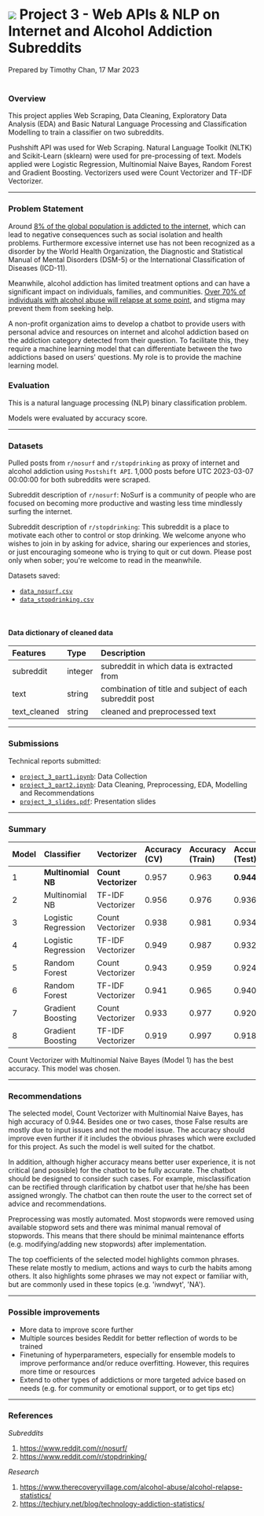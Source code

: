 # ![](https://ga-dash.s3.amazonaws.com/production/assets/logo-9f88ae6c9c3871690e33280fcf557f33.png) Project 3 - Web APIs & NLP on Internet and Alcohol Addiction Subreddits

Prepared by Timothy Chan, 17 Mar 2023
<br>
<br>
### Overview

This project applies Web Scraping, Data Cleaning, Exploratory Data Analysis (EDA) and Basic Natural Language Processing and Classification Modelling to train a classifier on two subreddits. 

Pushshift API was used for Web Scraping. Natural Language Toolkit (NLTK) and Scikit-Learn (sklearn) were used for pre-processing of text. Models applied were Logistic Regression, Multinomial Naive Bayes, Random Forest and Gradient Boosting. Vectorizers used were Count Vectorizer and TF-IDF Vectorizer.

---

### Problem Statement

Around [8% of the global population is addicted to the internet](https://techjury.net/blog/technology-addiction-statistics/), which can lead to negative consequences such as social isolation and health problems. Furthermore excessive internet use has not been recognized as a disorder by the World Health Organization, the Diagnostic and Statistical Manual of Mental Disorders (DSM-5) or the International Classification of Diseases (ICD-11).

Meanwhile, alcohol addiction has limited treatment options and can have a significant impact on individuals, families, and communities. [Over 70% of individuals with alcohol abuse will relapse at some point](https://www.therecoveryvillage.com/alcohol-abuse/alcohol-relapse-statistics/), and stigma may prevent them from seeking help.

A non-profit organization aims to develop a chatbot to provide users with personal advice and resources on internet and alcohol addiction based on the addiction category detected from their question. To facilitate this, they require a machine learning model that can differentiate between the two addictions based on users' questions. My role is to provide the machine learning model.

### Evaluation
This is a natural language processing (NLP) binary classification problem.

Models were evaluated by accuracy score.

---

### Datasets

Pulled posts from `r/nosurf` and `r/stopdrinking` as proxy of internet and alcohol addiction using `Postshift API`. 1,000 posts before UTC 2023-03-07 00:00:00 for both subreddits were scraped.

Subreddit description of `r/nosurf`:
NoSurf is a community of people who are focused on becoming more productive and wasting less time mindlessly surfing the internet.

Subreddit description of `r/stopdrinking`:
This subreddit is a place to motivate each other to control or stop drinking. We welcome anyone who wishes to join in by asking for advice, sharing our experiences and stories, or just encouraging someone who is trying to quit or cut down. Please post only when sober; you're welcome to read in the meanwhile.

Datasets saved: 
* [`data_nosurf.csv`](./datasets/data_nosurf.csv)
* [`data_stopdrinking.csv`](./dataset/data_stopdrinking.csv)

<br>

#### Data dictionary of cleaned data

|Features|Type|Description|
|:---|:---|:---|
|subreddit|integer|subreddit in which data is extracted from|
|text|string|combination of title and subject of each subreddit post|
|text_cleaned|string|cleaned and preprocessed text|
---

### Submissions

Technical reports submitted: 
* [`project_3_part1.ipynb`](./project_3_part1.ipynb): Data Collection
* [`project_3_part2.ipynb`](./project_3_part2.ipynb): Data Cleaning, Preprocessing, EDA, Modelling and Recommendations
* [`project_3_slides.pdf`](./project_3_slides.pdf): Presentation slides

---

### Summary

|Model|Classifier|Vectorizer|Accuracy (CV)|Accuracy (Train)|Accuracy (Test)|False Positive|False Negative|
|:---|:---|:---|:---|:---|:---|:---|:---|
|1|**Multinomial NB**|**Count Vectorizer**|0.957|0.963|**0.944**|11|17|
|2|Multinomial NB|TF-IDF Vectorizer|0.956|0.976|0.936|15|17|
|3|Logistic Regression|Count Vectorizer|0.938|0.981|0.934|18|15|
|4|Logistic Regression|TF-IDF Vectorizer|0.949|0.987|0.932|18|16|
|5|Random Forest|Count Vectorizer|0.943|0.959|0.924|7|31|
|6|Random Forest|TF-IDF Vectorizer|0.941|0.965|0.940|18|12|
|7|Gradient Boosting|Count Vectorizer|0.933|0.977|0.920|28|12|
|8|Gradient Boosting|TF-IDF Vectorizer|0.919|0.997|0.918|29|12|

Count Vectorizer with Multinomial Naive Bayes (Model 1) has the best accuracy. This model was chosen.

---

### Recommendations

The selected model, Count Vectorizer with Multinomial Naive Bayes, has high accuracy of 0.944. Besides one or two cases, those False results are mostly due to input issues and not the model issue. The accuracy should improve even further if it includes the obvious phrases which were excluded for this project. As such the model is well suited for the chatbot.

In addition, although higher accuracy means better user experience, it is not critical (and possible) for the chatbot to be fully accurate. The chatbot should be designed to consider such cases. For example, misclassification can be rectified through clarification by chatbot user that he/she has been assigned wrongly. The chatbot can then route the user to the correct set of advice and recommendations.

Preprocessing was mostly automated. Most stopwords were removed using available stopword sets and there was minimal manual removal of stopwords. This means that there should be minimal maintenance efforts (e.g. modifying/adding new stopwords) after implementation.

The top coefficients of the selected model highlights common phrases. These relate mostly to medium, actions and ways to curb the habits among others. It also highlights some phrases we may not expect or familiar with, but are commonly used in these topics (e.g. 'iwndwyt', 'NA').

---

### Possible improvements

- More data to improve score further
- Multiple sources besides Reddit for better reflection of words to be trained
- Finetuning of hyperparameters, especially for ensemble models to improve performance and/or reduce overfitting. However, this requires more time or resources
- Extend to other types of addictions or more targeted advice based on needs (e.g. for community or emotional support, or to get tips etc)

---

### References
*Subreddits*
1. https://www.reddit.com/r/nosurf/
2. https://www.reddit.com/r/stopdrinking/

*Research*
1. https://www.therecoveryvillage.com/alcohol-abuse/alcohol-relapse-statistics/
2. https://techjury.net/blog/technology-addiction-statistics/

